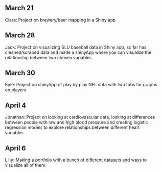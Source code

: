## March 21

Clara: Project on brewery/beer mapping in a Shiny app
  
## March 28

Jack: Project on visualizing SLU baseball data in Shiny app, so far has cleaned/scraped data and made a shinyApp where you can visualize the relationship between two chosen variables


## March 30

Kyle: Project on shinyApp of play by play NFL data with two tabs for graphs on players

## April 4

Jonathan: Project on looking at cardiovascular data, looking at differences between people with low and high blood pressure and creating logistic regression models to explore relationships between different heart variables.

## April 6

Lilly: Making a portfolio with a bunch of different datasets and ways to visualize all of them.



